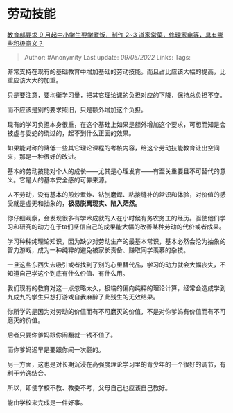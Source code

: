 # 劳动技能
[教育部要求 9 月起中小学生要学煮饭，制作 2~3 道家常菜，修理家电等，具有哪些积极意义？](https://www.zhihu.com/question/531443999/answer/2472301817)

> Author: #Anonymity
> Last update: *09/05/2022*
> Links:
> Tags:

非常支持在现有的基础教育中增加基础的劳动技能。而且占比应该大幅的提高，比重应该大大的加重。

只是要注意，要均衡学习量，把其它[理论课](https://www.zhihu.com/search?q=%E7%90%86%E8%AE%BA%E8%AF%BE&search_source=Entity&hybrid_search_source=Entity&hybrid_search_extra=%7B%22sourceType%22%3A%22answer%22%2C%22sourceId%22%3A2472301817%7D)的负担对应的下降，保持总负担不变。

而不应该是别的要求照旧，只是额外增加这个负担。

现有的学习负担本身很重，在这个基础上如果是额外增加这个要求，可想而知是会被虚与委蛇的绕过的，起不到什么正面的效果。

如果能对称的降低一些其它理论课程的考核内容，给这个劳动技能教育让出空间来，那是一种很好的改进。

基本的劳动技能对个人的成长——尤其是心理发育——有至关重要且不可替代的意义。它是人的基本安全感的可靠来源。

人不劳动，没有基本的煎炒煮炸、钻刨磨焊、粘接缝补的常识和体验，对价值的感受就是虚无和抽象的，**极易脱离现实、陷入茫然。**

你仔细观察，会发现很多有学术成就的人在小时候有务农务工的经历。驱使他们学习和研究的动力在于ta们坚信自己的成果能大幅的改善某种劳动的代价或者成果。

学习种种纯理论知识，因为缺少对劳动生产的最基本常识，基本必然会沦为抽象的智力游戏，成为一种纯粹的避免被家长责备、赚取同学羡慕的杂技。

一旦这些东西失去吸引或者找到了别的心里替代品，学习的动力就会大幅丧失，不知道自己学这个到底有什么价值、有什么用。

我们现有的教育对这一点忽略太久，极端的偏向纯粹的理论计算，经常会造成学到九成九的学生只想打游戏自我麻醉了此残生的无效结果。

你所学的是因为对劳动的价值而有不可磨灭的价值，不是对你爹妈有价值而有不可磨灭的价值。

后者只要你爹妈跟你闹翻就一钱不值了。

而你爹妈迟早是要跟你闹一次翻的。

另一方面，这也是对长期沉浸在高强度理论学习里的青少年的一个很好的调节，有利于劳逸结合。

所以，即使学校不教、教委不考，父母自己也应该自己教好。

能由学校来完成是一件好事。
